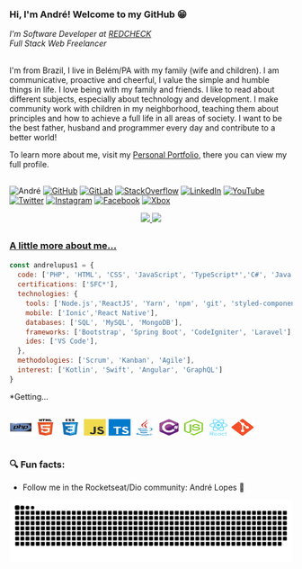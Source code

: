 <!--Banner session-->
<!-- <p align="center"><img src="https://imgur.com/jSBcQQe.png"/><br> -->
<!-- <a align="center"><img src="https://i.imgur.com/uTk6zzB.png"/><br> -->

<!--About session-->
<h3>Hi, I'm André! Welcome to my GitHub 😁</h3>
<span><em>I'm Software Developer at <a target="_blank" rel="noopener noreferrer" href="https://www.redcheck.com.br/">REDCHECK</a></em></span><br>
<span><em>Full Stack Web Freelancer</em></span>
<br><br>
<p>I'm from Brazil, I live in Belém/PA with my family (wife and children). I am communicative, proactive and cheerful, I value the simple and humble things in life. I love being with my family and friends. I like to read about different subjects, especially about technology and development.
I make community work with children in my neighborhood, teaching them about principles and how to achieve a full life in all areas of society.
I want to be the best father, husband and programmer every day and contribute to a better world!</p>
To learn more about me, visit my <a target="_blank" rel="noopener noreferrer" href="https://artedesignpa.com.br/">Personal Portfolio</a>, there you can view my full profile.

##
<!-- Badges session -->
<span><img src="https://visitor-badge.laobi.icu/badge?page_id=andrelupus1" alt="André"/></span>
<a href="https://github.com/andrelupus1" target="_blank" rel="noopener noreferrer"><img src="https://img.shields.io/badge/GitHub-100000?style=lat-square&logo=github&logoColor=white" alt="GitHub"></a>
<a href="https://gitlab.com/andrelupus1" target="_blank" rel="noopener noreferrer"><img src="https://img.shields.io/badge/GitLab-330F63?style=lat-square&logo=gitlab&logoColor=white" alt="GitLab"></a>
<a href="https://pt.stackoverflow.com/users/251689/andrelupus1" target="_blank" rel="noopener noreferrer"><img src="https://aleen42.github.io/badges/src/stackoverflow.svg" alt="StackOverflow"></a>
<a href="https://www.linkedin.com/in/artedesignpa" target="_blank" rel="noopener noreferrer"><img src="https://img.shields.io/badge/LinkedIn-0077B5?style=lat-square&logo=linkedin&logoColor=white" alt="LinkedIn"></a>
<a href="https://www.youtube.com/user/artedesignpa" target="_blank" rel="noopener noreferrer"><img src="https://img.shields.io/badge/YouTube-FF0000?style=lat-square&logo=youtube&logoColor=white" alt="YouTube"></a>
<a href="https://twitter.com/artedesignpa" target="_blank" rel="noopener noreferrer"><img src="https://img.shields.io/badge/Twitter-1DA1F2?style=lat-square&logo=twitter&logoColor=white" alt="Twitter"></a>
<a href="https://www.instagram.com/artedesignpa/" target="_blank" rel="noopener noreferrer"><img src="https://img.shields.io/badge/Instagram-E4405F?style=lat-square&logo=instagram&logoColor=white" alt="Instagram"></a>
<a href="https://www.facebook.com/artedesignpa" target="_blank" rel="noopener noreferrer"><img src="https://img.shields.io/badge/Facebook-1877F2?style=lat-square&logo=facebook&logoColor=white" alt="Facebook"></a>
<a href="https://account.xbox.com/pt-br/profile?gamertag=artedesignpa" target="_blank" rel="noopener noreferrer"><img src="https://img.shields.io/badge/Xbox-107C10?style=lat-square&logo=xbox&logoColor=white" alt="Xbox"></a><br>

<div align="center">
  <a href="https://github.com/andrelupus1">
  <img height="180em" src="https://github-readme-stats.vercel.app/api?username=andrelupus1&show_icons=true&theme=tokyonight&include_all_commits=true&count_private=true"/>
  <img height="180em" src="https://github-readme-stats.vercel.app/api/top-langs?username=andrelupus1&layout=compact&langs_count=15&theme=tokyonight" />
</div>

##

<h3>A little more about me...</h3>

```javascript
const andrelupus1 = {
  code: ['PHP', 'HTML', 'CSS', 'JavaScript', 'TypeScript*','C#', 'Java'],
  certifications: ['SFC*'],
  technologies: {
    tools: ['Node.js','ReactJS', 'Yarn', 'npm', 'git', 'styled-components'],
    mobile: ['Ionic','React Native'],
    databases: ['SQL', 'MySQL', 'MongoDB'],
    frameworks: ['Bootstrap', 'Spring Boot', 'CodeIgniter', 'Laravel'],
    ides: ['VS Code'],
  },
  methodologies: ['Scrum', 'Kanban', 'Agile'],
  interest: ['Kotlin', 'Swift', 'Angular', 'GraphQL']
}
```
*Getting...

<div style="display: inline_block"><br>
  <img align="center" src="https://raw.githubusercontent.com/devicons/devicon/master/icons/php/php-original.svg" alt="C++" title="C++" height="30" width="40"/>
  <img align="center" src="https://raw.githubusercontent.com/devicons/devicon/master/icons/html5/html5-original-wordmark.svg" alt="HTML5" title="HTML5" height="30" width="40"/>
  <img align="center" src="https://raw.githubusercontent.com/devicons/devicon/master/icons/css3/css3-original-wordmark.svg" alt="CSS3" title="CSS3" height="30" width="40""/>
  <img align="center" src="https://raw.githubusercontent.com/devicons/devicon/master/icons/javascript/javascript-original.svg" alt="JavaScript" title="JavaScript" height="30" width="40"/>
  <img align="center" src="https://raw.githubusercontent.com/devicons/devicon/master/icons/typescript/typescript-original.svg" alt="TypeScript" title="TypeScript" height="30" width="40"/>
  <img align="center" src="https://raw.githubusercontent.com/devicons/devicon/master/icons/java/java-original.svg" alt="Java" title="Java" height="30" width="40"/>
    <img align="center" src="https://raw.githubusercontent.com/devicons/devicon/master/icons/csharp/csharp-original.svg" alt="C#" title="C#" height="30" width="40"/>
  <img align="center" src="https://raw.githubusercontent.com/devicons/devicon/master/icons/nodejs/nodejs-original.svg" alt="NodeJS" title="NodeJS" height="30" width="40"/>
  <img align="center" src="https://raw.githubusercontent.com/devicons/devicon/master/icons/react/react-original-wordmark.svg" alt="ReactJS" title="ReactJS" height="30" width="40"/>
  <img align="center" src="https://raw.githubusercontent.com/devicons/devicon/master/icons/git/git-original.svg" alt="Git" title="Git" height="30" width="40"/>
<div>
<br>
<!--
<h3>🌱 I’m currently learning<h3>
<div style="display: inline_block">
  <img align="center" src="https://raw.githubusercontent.com/devicons/devicon/master/icons/python/python-original.svg" alt="Python" title="Python" height="30" width="40"/>
  <img align="center" src="https://raw.githubusercontent.com/devicons/devicon/master/icons/php/php-original.svg" alt="php" title="php" width="20" height="30" width="40"/>
</div>
<br> -->

<h3>🔍 Fun facts:</h3>

- Follow me in the Rocketseat/Dio community: André Lopes 🚀

![Snake animation](https://github.com/andrelupus1/andrelupus1/blob/main/blob/output/github-contribution-grid-snake.svg)

<!-- <p align="center"><img src="https://octocat-generator-assets.githubusercontent.com/my-octocat-1596034333343.png" alt="myoctocat" height="300" width="300"></p> -->

<!--
**andrelupus1/andrelupus1** is a ✨ _special_ ✨ repository because its `README.md` (this file) appears on your GitHub profile.

Here are some ideas to get you started:

- 🔭 I’m currently working on ...
- 👯 I’m looking to collaborate on ...
- 🤔 I’m looking for help with ...
- 💬 Ask me about ...
- 😄 Pronouns: ...
-->
